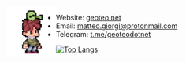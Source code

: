 <!-- Links list -->
[geoteo]: https://www.geoteo.net
[protonmail]: mailto:matteo.giorgi@protonmail.com
[telegram]: https://t.me/geoteodotnet
<!-- Links list -->

<!--
![](assets/scrot.png)
-->


<img align="left" width="100" src="assets/alien.gif">

- Website: [geoteo.net][geoteo]
- Email: [matteo.giorgi@protonmail.com][protonmail]
- Telegram: [t.me/geoteodotnet][telegram]


[![Top Langs](https://github-readme-stats.vercel.app/api/top-langs/?username=matteogiorgi&show_icons=true&theme=tokyonight&layout=compact)](https://github.com/anuraghazra/github-readme-stats)
